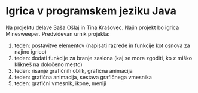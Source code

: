 # Igrica v programskem jeziku Java
Na projektu delave Saša Ošlaj in Tina Krašovec. Najin projekt bo igrica Minesweeper. Predvidevan urnik projekta:
1. teden: postavitve elementov (napisati razrede in funkcije kot osnova za najino igrico)
2. teden: dodati funkcije za branje zaslona (kaj se mora zgoditi, ko z miško klikneš na določeno mesto)
3. teden: risanje grafičnih oblik, grafična animacija
4. teden: grafična animacija, sestava grafičnega vmesnika
5. teden: grafični vmesnik, ikone, meniji
